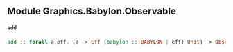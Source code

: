 ## Module Graphics.Babylon.Observable

#### `add`

``` purescript
add :: forall a eff. (a -> Eff (babylon :: BABYLON | eff) Unit) -> Observable a -> Eff (babylon :: BABYLON | eff) Unit
```


